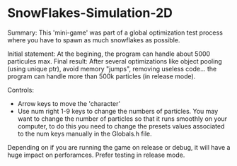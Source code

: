 # SnowFlakes-Simulation-2D

Summary: This 'mini-game' was part of a global optimization test process where you have to spawn as much snowflakes as possible.

Initial statement: At the begining, the program can handle about 5000 particules max.
Final result: After several optimizations like object pooling (using unique ptr), avoid memory "jumps", removing useless code... the program can handle more than 500k particles (in release mode).

Controls: 
* Arrow keys to move the 'character'
* Use num right 1-9 keys to change the numbers of particles. You may want to change the number of particles so that it runs smoothly on your computer, to do this you need to change the presets values associated to the num keys manually in the Globals.h file.

Depending on if you are running the game on release or debug, it will have a huge impact on perforamces. Prefer testing in release mode.
